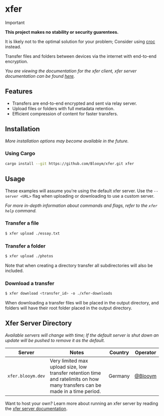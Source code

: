 # xfer

> [!IMPORTANT]  
> **This project makes no stability or security guarentees.**
>
> It is likely not to the optimal solution for your problem; Consider using [croc](https://github.com/schollz/croc/) instead.

Transfer files and folders between devices via the internet with end-to-end encryption.

*You are viewing the documentation for the xfer client, xfer server documentation can be found [here](./xfer-server/README.md).*

## Features

- Transfers are end-to-end encrypted and sent via relay server.
- Upload files or folders with full metadata retention.
- Efficient compression of content for faster transfers.

## Installation

*More installation options may become available in the future.*

### Using Cargo

```sh
cargo install --git https://github.com/Blooym/xfer.git xfer
```

## Usage

These examples will assume you're using the default xfer server. Use the `--server <URL>` flag when uploading or downloading to use a custom server.

*For more in-depth information about commands and flags, refer to the `xfer help` command.*

### Transfer a file

```sh
$ xfer upload ./essay.txt
```

### Transfer a folder

```sh
$ xfer upload ./photos
```

Note that when creating a directory transfer all subdirectories will also be included.

### Download a transfer

```sh
$ xfer download <transfer_id> -o ./xfer-downloads
```

When downloading a transfer files will be placed in the output directory, and folders will have their root folder placed in the output directory.

## Xfer Server Directory

*Available servers will change with time; If the default server is shut down an update will be pushed to remove it as the default.*

| Server            | Notes                                                                                                                  | Country | Operator                           |
| ----------------- | ---------------------------------------------------------------------------------------------------------------------------- | ------- | ------------------------------------ |
| `xfer.blooym.dev` | Very limited max upload size, low transfer retention time and ratelimits on how many transfers can be made in a time period. | Germany | [@Blooym](https://github.com/Blooym) |


Want to host your own? Learn more about running an xfer server by reading the [xfer server documentation](./xfer-server//README.md).
